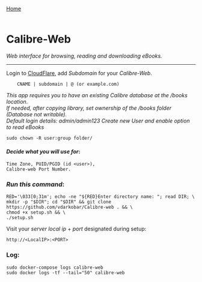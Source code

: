 <p align="left">
  <a href="https://github.com/vdarkobar/home-cloud">Home</a>
  <br><br>
</p> 
  
# Calibre-Web
*Web interface for browsing, reading and downloading eBooks.*
  
---
  
Login to <a href="https://dash.cloudflare.com/">CloudFlare</a>, add *Subdomain* for your *Calibre-Web*. 
```
    CNAME | subdomain | @ (or example.com)
```
  
*This app requires you to have an existing Calibre database at the /books location*.  
*If needed, after copying library, set ownership of the /books folder (Database not writable).*  
*Default login details: admin/admin123*
*Create new User and enable option to read eBooks*
```
sudo chown -R user:group folder/
```
  
#### *Decide what you will use for*:
```
Time Zone, PUID/PGID (id <user>),
Calibre-web Port Number.
```
  
### *Run this command*:
```
RED='\033[0;31m'; echo -ne "${RED}Enter directory name: "; read DIR; \
mkdir -p "$DIR"; cd "$DIR" && git clone https://github.com/vdarkobar/Calibre-web . && \
chmod +x setup.sh && \
./setup.sh
```
  
Visit your *server local ip* + *port* designated during setup:
```
http://<LocalIP>:<PORT>
```
  
### Log:
```
sudo docker-compose logs calibre-web
sudo docker logs -tf --tail="50" calibre-web
```
